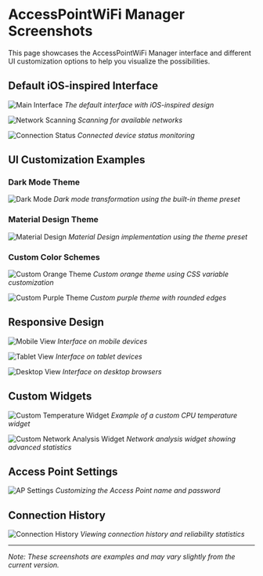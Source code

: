 # AccessPointWiFi Manager Screenshots

This page showcases the AccessPointWiFi Manager interface and different UI customization options to help you visualize the possibilities.

## Default iOS-inspired Interface

![Main Interface](https://i.imgur.com/ZkNhTnM.png)
*The default interface with iOS-inspired design*

![Network Scanning](https://i.imgur.com/LCWg5mZ.png)
*Scanning for available networks*

![Connection Status](https://i.imgur.com/QJg9XSB.png)
*Connected device status monitoring*

## UI Customization Examples

### Dark Mode Theme

![Dark Mode](https://i.imgur.com/JMQw5tP.png)
*Dark mode transformation using the built-in theme preset*

### Material Design Theme

![Material Design](https://i.imgur.com/KVcYBpX.png)
*Material Design implementation using the theme preset*

### Custom Color Schemes

![Custom Orange Theme](https://i.imgur.com/RYDKdOp.png)
*Custom orange theme using CSS variable customization*

![Custom Purple Theme](https://i.imgur.com/F8qpVNa.png)
*Custom purple theme with rounded edges*

## Responsive Design

![Mobile View](https://i.imgur.com/aT4H6kU.png)
*Interface on mobile devices*

![Tablet View](https://i.imgur.com/cYz13qH.png)
*Interface on tablet devices*

![Desktop View](https://i.imgur.com/ZkNhTnM.png)
*Interface on desktop browsers*

## Custom Widgets

![Custom Temperature Widget](https://i.imgur.com/Lq2NiCS.png)
*Example of a custom CPU temperature widget*

![Custom Network Analysis Widget](https://i.imgur.com/9WHb6Zn.png)
*Network analysis widget showing advanced statistics*

## Access Point Settings

![AP Settings](https://i.imgur.com/P5TnSRO.png)
*Customizing the Access Point name and password*

## Connection History

![Connection History](https://i.imgur.com/M8UJeWA.png)
*Viewing connection history and reliability statistics*

---

*Note: These screenshots are examples and may vary slightly from the current version.* 